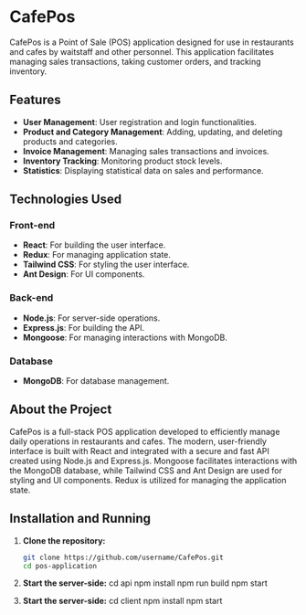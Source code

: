 # CafePos

CafePos is a Point of Sale (POS) application designed for use in restaurants and cafes by waitstaff and other personnel. This application facilitates managing sales transactions, taking customer orders, and tracking inventory.

## Features

- **User Management**: User registration and login functionalities.
- **Product and Category Management**: Adding, updating, and deleting products and categories.
- **Invoice Management**: Managing sales transactions and invoices.
- **Inventory Tracking**: Monitoring product stock levels.
- **Statistics**: Displaying statistical data on sales and performance.

## Technologies Used

### Front-end
- **React**: For building the user interface.
- **Redux**: For managing application state.
- **Tailwind CSS**: For styling the user interface.
- **Ant Design**: For UI components.

### Back-end
- **Node.js**: For server-side operations.
- **Express.js**: For building the API.
- **Mongoose**: For managing interactions with MongoDB.

### Database
- **MongoDB**: For database management.

## About the Project

CafePos is a full-stack POS application developed to efficiently manage daily operations in restaurants and cafes. The modern, user-friendly interface is built with React and integrated with a secure and fast API created using Node.js and Express.js. Mongoose facilitates interactions with the MongoDB database, while Tailwind CSS and Ant Design are used for styling and UI components. Redux is utilized for managing the application state.

## Installation and Running

1. **Clone the repository:**
   ```bash
   git clone https://github.com/username/CafePos.git
   cd pos-application

2. **Start the server-side:**
cd api
npm install
npm run build
npm start

3. **Start the server-side:**
cd client
npm install
npm start
